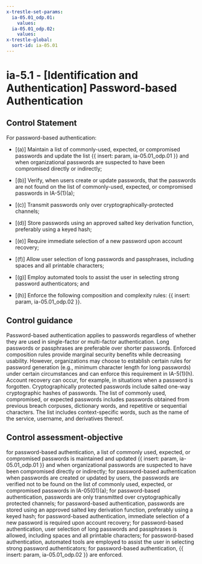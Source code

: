 ```yaml
---
x-trestle-set-params:
  ia-05.01_odp.01:
    values:
  ia-05.01_odp.02:
    values:
x-trestle-global:
  sort-id: ia-05.01
---
```


# ia-5.1 - \[Identification and Authentication\] Password-based Authentication

## Control Statement

For password-based authentication:

- \[(a)\] Maintain a list of commonly-used, expected, or compromised passwords and update the list {{ insert: param, ia-05.01_odp.01 }} and when organizational passwords are suspected to have been compromised directly or indirectly;

- \[(b)\] Verify, when users create or update passwords, that the passwords are not found on the list of commonly-used, expected, or compromised passwords in IA-5(1)(a);

- \[(c)\] Transmit passwords only over cryptographically-protected channels;

- \[(d)\] Store passwords using an approved salted key derivation function, preferably using a keyed hash;

- \[(e)\] Require immediate selection of a new password upon account recovery;

- \[(f)\] Allow user selection of long passwords and passphrases, including spaces and all printable characters;

- \[(g)\] Employ automated tools to assist the user in selecting strong password authenticators; and

- \[(h)\] Enforce the following composition and complexity rules: {{ insert: param, ia-05.01_odp.02 }}.

## Control guidance

Password-based authentication applies to passwords regardless of whether they are used in single-factor or multi-factor authentication. Long passwords or passphrases are preferable over shorter passwords. Enforced composition rules provide marginal security benefits while decreasing usability. However, organizations may choose to establish certain rules for password generation (e.g., minimum character length for long passwords) under certain circumstances and can enforce this requirement in IA-5(1)(h). Account recovery can occur, for example, in situations when a password is forgotten. Cryptographically protected passwords include salted one-way cryptographic hashes of passwords. The list of commonly used, compromised, or expected passwords includes passwords obtained from previous breach corpuses, dictionary words, and repetitive or sequential characters. The list includes context-specific words, such as the name of the service, username, and derivatives thereof.

## Control assessment-objective

for password-based authentication, a list of commonly used, expected, or compromised passwords is maintained and updated {{ insert: param, ia-05.01_odp.01 }} and when organizational passwords are suspected to have been compromised directly or indirectly;
for password-based authentication when passwords are created or updated by users, the passwords are verified not to be found on the list of commonly used, expected, or compromised passwords in IA-05(01)(a);
for password-based authentication, passwords are only transmitted over cryptographically protected channels;
for password-based authentication, passwords are stored using an approved salted key derivation function, preferably using a keyed hash;
for password-based authentication, immediate selection of a new password is required upon account recovery;
for password-based authentication, user selection of long passwords and passphrases is allowed, including spaces and all printable characters;
for password-based authentication, automated tools are employed to assist the user in selecting strong password authenticators;
for password-based authentication, {{ insert: param, ia-05.01_odp.02 }} are enforced.
